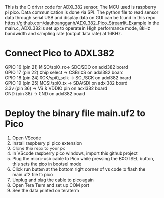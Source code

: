 
This is the C driver code for ADXL382 sensor. The MCU used is raspberry pi pico. Data communication is done via SPI.
The python file to read sensor data through serial USB and display data on GUI can be found in this repo https://github.com/dauhoangganh/ADXL382_Pico_Streamlit_Example
In the main.c, ADXL382 is set up to operate in High performance mode, 8kHz bandwidth and sampling rate (output data rate) at 16KHz.

# Connect Pico to ADXL382
GPIO 16 (pin 21) MISO/spi0_rx-> SDO/SDO on adxl382 board  <br>
GPIO 17 (pin 22) Chip select -> CSB/!CS on adxl382 board <br>
GPIO 18 (pin 24) SCK/spi0_sclk -> SCL/SCK on adxl382 board <br>
GPIO 19 (pin 25) MOSI/spi0_tx -> SDA/SDI on adxl382 board <br>
3.3v (pin 36) -> VS & VDDIO pin on adxl382 board <br>
GND (pin 38)  -> GND on adxl382 board <br>

# Deploy the binary file main.uf2 to Pico
1. Open VScode
2. Install raspberry pi pico extension
3. Clone this repo to your pc
4. In VScode raspberry pico windows, import this github project
5. Plug the micro-usb cable to Pico while pressing the BOOTSEL button, this sets the pico in bootsel mode
6. Click run button at the bottom right corner of vs code to flash the main.uf2 file to pico
7. Unplug and plug the cable to pico again
8. Open Tera Term and set up COM port
9. See the data printed on teraterm
